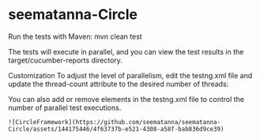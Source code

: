# seematanna-Circle
Run the tests with Maven:
mvn clean test

The tests will execute in parallel, and you can view the test results in the target/cucumber-reports directory.

Customization
To adjust the level of parallelism, edit the testng.xml file and update the thread-count attribute to the desired number of threads:

<suite name="Cucumber Parallel Suite" verbose="1" parallel="tests" thread-count="5"> You can also add or remove elements in the testng.xml file to control the number of parallel test executions.

    ![CircleFramework](https://github.com/seematanna/seematanna-Circle/assets/144175446/4f63737b-e521-4308-a58f-bab836d9ce39)

